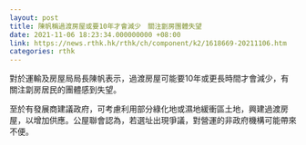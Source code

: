 ```yaml
---
layout: post
title: 陳帆稱過渡房屋或要10年才會減少　關注劏房團體失望
date: 2021-11-06 18:23:34.000000000 +08:00
link: https://news.rthk.hk/rthk/ch/component/k2/1618669-20211106.htm
categories: rthk
---
```


對於運輸及房屋局局長陳帆表示，過渡房屋可能要10年或更長時間才會減少，有關注劏房居民的團體感到失望。

至於有發展商建議政府，可考慮利用部分綠化地或濕地緩衝區土地，興建過渡房屋，以增加供應。公屋聯會認為，若選址出現爭議，對營運的非政府機構可能帶來不便。
